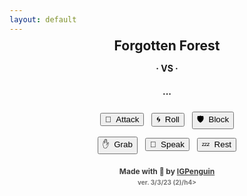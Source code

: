 ```yaml
---
layout: default
---
```

<meta name="twitter:card" content="summary" />
<meta name="twitter:site" content="{{ page.title }}" />
<meta name="twitter:title" content="{{ page.title }}" />
<meta name="twitter:image" content="{{ page.title_image }}" />

<script src="https://ajax.googleapis.com/ajax/libs/jquery/3.5.1/jquery.min.js"></script>
<script src="js/game_loop.js"></script>

<center>
<h2 style="margin-top:-8px;">Forgotten Forest</h2>
<h2 id = "id_subtitle" style="margin:-14px; font-size:24px;"> </h2>
<p style="margin:14px;"></p>

<div class="card">
<h1 id = "id_emoji" style="margin-top:8px;"/>
<h2 id = "id_name"/>
<h3 id = "id_stats" style="line-height:24px; margin-bottom:12px;"/>
<h4 id = "id_desc" style="padding-right:24px; padding-left:24px; margin-bottom:12px;"/>
<h5 id = "id_team"/>
</div>

<p style="margin:9px;"></p>
<h3 style="margin:-0px; font-size:14px">· VS ·</h3>
<p style="margin:6px;"></p>

<div class="toolbar">
<h3 id = "id_player_name" style="font-weight:bold; margin-bottom:4px; margin-top:4px;"/>
<h3 id = "id_player_status" style="margin-bottom:0px; display:inline;"/>
<h4 id = "id_log" style="margin-top:6px; margin-bottom:0px; padding-left:12px; padding-right:10px;" align="left"/><h4 style="margin-bottom:0px;">...</h4>
</div>

<p style="margin:24px;"></p>
<button type = "button" id = "button_attack">🎯&nbsp;&nbsp;Attack</button>&nbsp;&nbsp;
<button type = "button" id = "button_roll">🌀&nbsp;&nbsp;Roll</button>&nbsp;&nbsp;
<button type = "button" id = "button_block">🛡&nbsp;&nbsp;Block</button>
<p style="margin:12px;"></p>
<button type = "button" id = "button_grab">✋&nbsp;&nbsp;Grab</button>&nbsp;&nbsp;
<button type = "button" id = "button_speak">💬&nbsp;&nbsp;Speak</button>&nbsp;&nbsp;
<button type = "button" id = "button_sleep">💤&nbsp;&nbsp;Rest</button>

<p style="margin:20px"></p>
<h4 style="font-size:12px; opacity:0.85;">Made with 💚 by <a href="https://github.com/IGPenguin/webcrawler/">IGPenguin</a></h4><h4 style="font-size:10px; margin-top:-12px; opacity:0.6;">ver. 3/3/23 (2)/h4>
</center>
